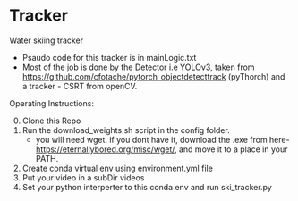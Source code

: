 # Tracker
Water skiing tracker

* Psaudo code for this tracker is in mainLogic.txt
* Most of the job is done by the Detector i.e YOLOv3, taken from https://github.com/cfotache/pytorch_objectdetecttrack (pyThorch)
and a tracker - CSRT from openCV.



Operating Instructions:

0. Clone this Repo 
1. Run the download_weights.sh script in the config folder.
   - you will need wget. if you dont have it, download the .exe from here- https://eternallybored.org/misc/wget/, and move it to a place in your PATH.
2. Create conda virtual env using environment.yml file
3. Put your video in a subDir videos 
4. Set your python interperter to this conda env and run ski_tracker.py
